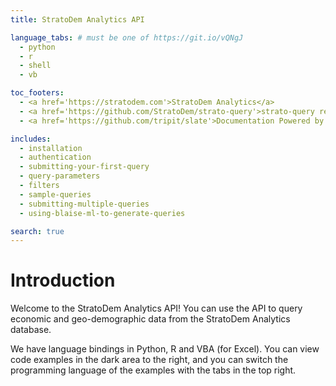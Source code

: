 ```yaml
---
title: StratoDem Analytics API

language_tabs: # must be one of https://git.io/vQNgJ
  - python
  - r
  - shell
  - vb

toc_footers:
  - <a href='https://stratodem.com'>StratoDem Analytics</a>
  - <a href='https://github.com/StratoDem/strato-query'>strato-query repository</a>
  - <a href='https://github.com/tripit/slate'>Documentation Powered by Slate</a>

includes:
  - installation
  - authentication
  - submitting-your-first-query
  - query-parameters
  - filters
  - sample-queries
  - submitting-multiple-queries
  - using-blaise-ml-to-generate-queries

search: true
---
```


<style>
.toc-wrapper .logo {
    max-width: 95%;
    margin-top: 14px;
    margin-left: 2.5%;
}
</style>

# Introduction

Welcome to the StratoDem Analytics API! You can use the API to query economic and geo-demographic data from the StratoDem Analytics database.

We have language bindings in Python, R and VBA (for Excel). You can view code examples in the dark area to the right, and you can switch the programming language of the examples with the tabs in the top right.

